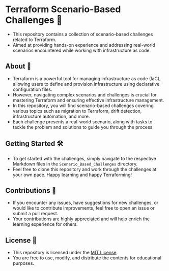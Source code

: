 # Terraform Scenario-Based Challenges 🌟  

-  This repository contains a collection of scenario-based challenges related to Terraform.
-  Aimed at providing hands-on experience and addressing real-world scenarios encountered while working with infrastructure as code.

## About 🔖

-  Terraform is a powerful tool for managing infrastructure as code (IaC), allowing users to define and provision infrastructure using declarative configuration files.
-   However, navigating complex scenarios and challenges is crucial for mastering Terraform and ensuring effective infrastructure management.
-   In this repository, you will find scenario-based challenges covering various topics such as migration to Terraform, drift detection, infrastructure automation, and more.
-   Each challenge presents a real-world scenario, along with tasks to tackle the problem and solutions to guide you through the process.


## Getting Started 🛠️

-  To get started with the challenges, simply navigate to the respective Markdown files in the `Scenario_Based_Challenges` directory.
-  Feel free to clone this repository and work through the challenges at your own pace. Happy learning and happy Terraforming!

## Contributions 🤝

-  If you encounter any issues, have suggestions for new challenges, or would like to contribute improvements, feel free to open an issue or submit a pull request.
-  Your contributions are highly appreciated and will help enrich the learning experience for others.

## License 📝

-  This repository is licensed under the [MIT License](https://choosealicense.com/licenses/mit/).
-  You are free to use, modify, and distribute the contents for educational purposes.


